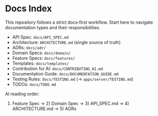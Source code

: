 # Docs Index

This repository follows a strict docs‑first workflow. Start here to navigate documentation types and their responsibilities.

- API Spec: `docs/API_SPEC.md`
- Architecture: `ARCHITECTURE.md` (single source of truth)
- ADRs: `docs/adr/`
- Domain Specs: `docs/domain/`
- Feature Specs: `docs/features/`
- Templates: `docs/templates/`
- Contribution for AI: `docs/CONTRIBUTING_AI.md`
- Documentation Guide: `docs/DOCUMENTATION_GUIDE.md`
 - Testing Rules: `docs/TESTING.md` (→ `apps/server/TESTING.md`)
 - TODOs: `docs/TODO.md`

AI reading order:
1) Feature Spec → 2) Domain Spec → 3) API_SPEC.md → 4) ARCHITECTURE.md → 5) ADRs
